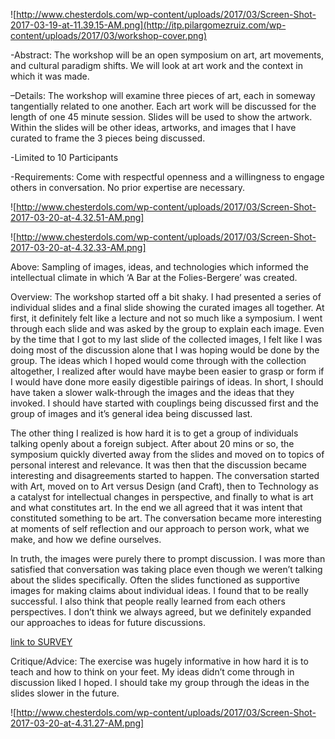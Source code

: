 ![http://www.chesterdols.com/wp-content/uploads/2017/03/Screen-Shot-2017-03-19-at-11.39.15-AM.png](http://itp.pilargomezruiz.com/wp-content/uploads/2017/03/workshop-cover.png)

-Abstract:  The workshop will be an open symposium on art, art movements, and cultural paradigm shifts.  We will look at art work and the context in which it was made.

–Details:  The workshop will examine three pieces of art, each in someway tangentially related to one another.  Each art work will be discussed for the length of one 45 minute session.  Slides will be used to show the artwork.  Within the slides will be other ideas, artworks, and images that I have curated to frame the 3 pieces being discussed.

-Limited to 10 Participants

-Requirements:  Come with respectful openness and a willingness to engage others in conversation.  No prior expertise are necessary.

![http://www.chesterdols.com/wp-content/uploads/2017/03/Screen-Shot-2017-03-20-at-4.32.51-AM.png]

![http://www.chesterdols.com/wp-content/uploads/2017/03/Screen-Shot-2017-03-20-at-4.32.33-AM.png]

Above: Sampling of images, ideas, and technologies which informed the intellectual climate in which ‘A Bar at the Folies-Bergere’ was created.

Overview:  The workshop started off a bit shaky.  I had presented a series of individual slides and a final slide showing the curated images all together.  At first, it definitely felt like a lecture and not so much like a symposium.  I went through each slide and was asked by the group to explain each image.  Even by the time that I got to my last slide of the collected images, I felt like I was doing most of the discussion alone that I was hoping would be done by the group.  The ideas which I hoped would come through with the collection altogether, I realized after would have maybe been easier to grasp or form if I would have done more easily digestible pairings of ideas.  In short, I should have taken a slower walk-through the images and the ideas that they invoked. I should have started with couplings being discussed first and the group of images and it’s general idea being discussed last.

The other thing I realized is how hard it is to get a group of individuals talking openly about a foreign subject.  After about 20 mins or so, the symposium quickly diverted away from the slides and moved on to topics of personal interest and relevance.  It was then that the discussion became interesting and disagreements started to happen.  The conversation started with Art, moved on to Art versus Design (and Craft), then to Technology as a catalyst for intellectual changes in perspective, and finally to what is art and what constitutes art.  In the end we all agreed that it was intent that constituted something to be art.  The conversation became more interesting at moments of self reflection and our approach to person work, what we make, and how we define ourselves.

In truth, the images were purely there to prompt discussion.  I was more than satisfied that conversation was taking place even though we weren’t talking about the slides specifically.  Often the slides functioned as supportive images for making claims about individual ideas.  I found that to be really successful.  I also think that people really learned from each others perspectives.  I don’t think we always agreed, but we definitely expanded our approaches to ideas for future discussions.

[link to SURVEY](https://docs.google.com/a/nyu.edu/forms/d/e/1FAIpQLSdsVWALNZqy-9G1fwJYgEY-3z_QpjKenG5tQpMtCpz0PZPB2g/viewform?c=0&w=1)

Critique/Advice:  The exercise was hugely informative in how  hard it is to teach and how to think on your feet.  My ideas didn’t come through in discussion liked I hoped.  I should take my group through the ideas in the slides slower in the future.

![http://www.chesterdols.com/wp-content/uploads/2017/03/Screen-Shot-2017-03-20-at-4.31.27-AM.png]
